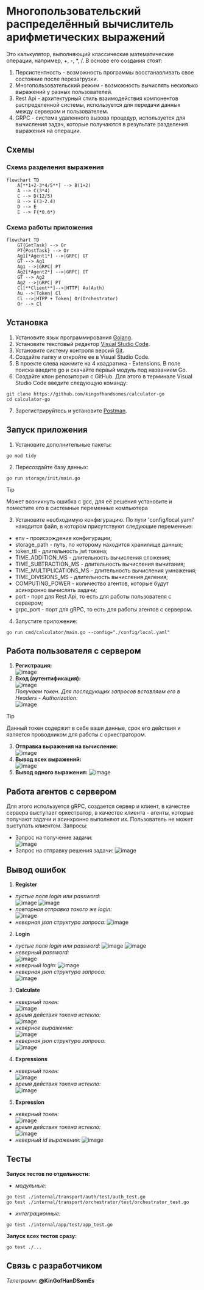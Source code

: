 # Многопользовательский распределённый вычислитель арифметических выражений
Это калькулятор, выполняющий классические математические операции, например, +, -, *, /. В основе его создания стоят:
1. Персистентность - возможность программы восстанавливать свое состояние после перезагрузки.
2. Многопользовательский режим - возможность вычислять несколько выражений у разных пользователей.
3. Rest Api - архитектурный стиль взаимодействия компонентов распределенной системы, используется для передачи данных между сервером и пользователем.
4. GRPC - система удаленного вызова процедур, используется для вычисления задач, которые получаются в результате разделения выражения на операции.
## Схемы
### Схема разделения выражения
```mermaid
flowchart TD
    A[**1+2-3*4/5**] --> B(1+2)
    A --> C(3*4)
    C --> D(12/5)
    B --> E(3-2.4)
    D --> E
    E --> F{*0.6*}
```

### Схема работы приложения
```mermaid
flowchart TD
    GT{GetTask} --> Or
    PT{PostTask} --> Or
    Ag1[*Agent1*] -->|GRPC| GT
    GT --> Ag1
    Ag1 -->|GRPC| PT
    Ag2[*Agent2*] -->|GRPC| GT
    GT --> Ag2
    Ag2 -->|GRPC| PT
    Cl[**Client**]-->|HTTP| Au(Auth)
    Au -->|Token| Cl
    Cl -->|HTPP + Token| Or(Orchestrator)
    Or --> Cl
```
## Установка
1. Установите язык программирования [Golang](https://go.dev/dl/).
2. Установите текстовый редактор [Visual Studio Code](https://code.visualstudio.com/).
3. Установите систему контроля версий [Git](https://git-scm.com/downloads).
4. Создайте папку и откройте ее в Visual Studio Code.
5. В проекте слева нажмите на 4 квадратика - Extensions. В поле поиска введите go и скачайте первый модуль под названием Go.
6. Создайте клон репозитория с GitHub. Для этого в терминале Visual Studio Code введите следующую команду:
```
git clone https://github.com/kingofhandsomes/calculator-go
cd calculator-go
```
7. Зарегистрируйтесь и установите [Postman](https://www.postman.com/).
## Запуск приложения
1. Установите дополнительные пакеты:
```
go mod tidy
```
2. Пересоздайте базу данных:
```
go run storage/init/main.go
```
> [!TIP]
> Может возникнуть ошибка с gcc, для её решения установите и поместите его в системные переменные компьютера
3. Установите необходимую конфигурацию. По пути 'config/local.yaml' находится файл, в котором присутствуют следующие переменные:
- env - происхождение конфигурации;
- storage_path - путь, по которому находится хранилище данных;
- token_ttl - длительность jwt токена;
- TIME_ADDITION_MS - длительность вычисления сложения;
- TIME_SUBTRACTION_MS - длительность вычисления вычитания;
- TIME_MULTIPLICATIONS_MS - длительность вычисления умножения;
- TIME_DIVISIONS_MS - длительность вычисления деления;
- COMPUTING_POWER - количество агентов, которые будут асинхронно вычислять задачи;
- port - порт для Rest Api, то есть для работы пользователя с сервером;
- grpc_port - порт для gRPC, то есть для работы агентов с сервером.
4. Запустите приложение:
```
go run cmd/calculator/main.go --config="./config/local.yaml"
```
## Работа пользователя с сервером
1. **Регистрация:**  
![image](https://github.com/user-attachments/assets/b0813a08-66c8-433d-8d2a-e37429729b6c)
2. **Вход (аутентификация):**  
![image](https://github.com/user-attachments/assets/38af6a3f-803b-40f9-aa9a-ede02bf89a57)  
*Получаем токен. Для последующих запросов вставляем его в Headers - Authorization:*  
![image](https://github.com/user-attachments/assets/d8d7c961-e2c2-4a1c-978d-91ddb91d5ec8)  
> [!TIP]
> Данный токен содержит в себе ваши данные, срок его действия и является проводником для работы с оркестратором.
3. **Отправка выражения на вычисление:**  
![image](https://github.com/user-attachments/assets/3ab9eb7b-e936-475b-ac9f-c604a1ebc5b4)
4. **Вывод всех выражений:**  
![image](https://github.com/user-attachments/assets/0f314bcf-52bd-45c3-9672-aa5adb7def69)
5. **Вывод одного выражения:**
![image](https://github.com/user-attachments/assets/88285fbd-9924-47ab-9125-a14e421c8f90)
## Работа агентов с сервером
Для этого используется gRPC, создается сервер и клиент, в качестве сервера выступает оркестратор, в качестве клиента - агенты, которые получают задачи и асинхронно выполняют их. Пользователь не может выступать клиентом. Запросы:
- Запрос на получение задачи:  
![image](https://github.com/user-attachments/assets/a7934dbc-e0d5-4b36-912c-ec93f02da78a)
- Запрос на отправку решения задачи:
![image](https://github.com/user-attachments/assets/8b3e2ae1-40d9-422f-a190-5d12f5a42802)
## Вывод ошибок
1. **Register**
- *пустые поля login или password:*  
![image](https://github.com/user-attachments/assets/5a270ec2-73ed-4d74-84db-7e6832d1909c)
![image](https://github.com/user-attachments/assets/7f8ffb32-3c7b-4e9e-a58e-df465e531f18)
- *повторная отправка такого же login:*  
![image](https://github.com/user-attachments/assets/e6c03e43-51b9-4bcc-b8b2-3fd855dba7eb)
- *неверная json структура запроса:*
![image](https://github.com/user-attachments/assets/b297965c-7598-43bd-981d-7d8be3132244)
2. **Login**
- *пустые поля login или password:*
![image](https://github.com/user-attachments/assets/98119701-1d2c-4fcc-ba3b-5a23db7b0564)
![image](https://github.com/user-attachments/assets/d2619fea-e246-499c-af93-cda37d37683b)
- *неверный password:*  
![image](https://github.com/user-attachments/assets/a9654414-86ca-4547-995e-f1fdb211d0f7)
- *неверный login:*
![image](https://github.com/user-attachments/assets/ac5b57b0-ab01-439b-9648-11e5dc44a9dc)
- *неверная json структура запроса:*  
![image](https://github.com/user-attachments/assets/2fdcc79f-ba36-41af-9d8a-a7d825b22868)
3. **Calculate**
- *неверный токен:*  
![image](https://github.com/user-attachments/assets/f4630b1f-3dbd-45e3-9d25-04b18f684ead)
- *время действия токена истекло:*  
![image](https://github.com/user-attachments/assets/8fe0a322-0324-4028-a89d-7ba09af995ac)
- *неверное выражение:*  
![image](https://github.com/user-attachments/assets/2fd9a8f5-77c9-4805-a700-111dffb87336)
- *неверная json структура запроса:*  
![image](https://github.com/user-attachments/assets/af758a6b-a3b4-4687-9cfe-ec8c503f9f50)
4. **Expressions**
- *неверный токен:*  
![image](https://github.com/user-attachments/assets/71dd5e33-36dc-44a1-b061-d61e0b3c79cb)
- *время действия токена истекло:*  
![image](https://github.com/user-attachments/assets/b4bbfbad-edaf-434a-bfb3-2cba9b805c09)
5. **Expression**
- *неверный токен:*  
![image](https://github.com/user-attachments/assets/4d7a157f-df5f-4e76-9df8-8ca5ce3486f5)
- *время действия токена истекло:*  
![image](https://github.com/user-attachments/assets/cd824b33-43a1-4a2d-902f-4df38d97f9e8)
- *неверный id выражения:*
![image](https://github.com/user-attachments/assets/1caccb36-4cba-4343-83c2-32a707e88b71)
## Тесты
**Запуск тестов по отдельности:**
- *модульные:*
```
go test ./internal/transport/auth/test/auth_test.go
go test ./internal/transport/orchestrator/test/orchestrator_test.go
```
- *интеграционные:*
```
go test ./internal/app/test/app_test.go
```
**Запуск всех тестов сразу:**
```
go test ./...
```
## Связь с разработчиком
*Телеграмм:* **@KinGofHanDSomEs**

